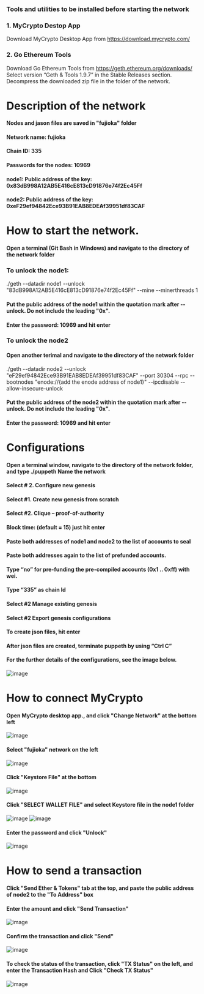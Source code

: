### Tools and utilities to be installed before starting the network
### 1.	MyCrypto Destop App
Download MyCrypto Desktop App from  https://download.mycrypto.com/

### 2.	Go Ethereum Tools
Download Go Ethereum Tools from https://geth.ethereum.org/downloads/
Select version “Geth & Tools 1.9.7” in the Stable Releases section.
Decompress the downloaded zip file in the folder of the network.

# Description of the network
#### Nodes and jason files are saved in "fujioka" folder
#### Network name: fujioka
#### Chain ID: 335
#### Passwords for the nodes: 10969
#### node1: Public address of the key: 0x83dB998A12AB5E416cE813cD91876e74f2Ec45Ff
#### node2: Public address of the key: 0xeF29ef94842Ece93B91EAB8EDEAf39951df83CAF

# How to start the network.
#### Open a terminal (Git Bash in Windows) and navigate to the directory of the network folder
### To unlock the node1:
./geth --datadir node1 --unlock "83dB998A12AB5E416cE813cD91876e74f2Ec45Ff" --mine --minerthreads 1
#### Put the public address of the node1 within the quotation mark after --unlock. Do not include the leading "0x".   
#### Enter the password: 10969 and hit enter

### To unlock the node2
#### Open another terimal and navigate to the directory of the network folder
./geth --datadir node2 --unlock "eF29ef94842Ece93B91EAB8EDEAf39951df83CAF" --port 30304 --rpc --bootnodes "enode://{add the enode address of node1}" --ipcdisable --allow-insecure-unlock
#### Put the public address of the node2 within the quotation mark after --unlock. Do not include the leading "0x".   
#### Enter the password: 10969 and hit enter

# Configurations 
#### Open a terminal window, navigate to the directory of the network folder, and type ./puppeth Name the network
#### Select # 2. Configure new genesis
#### Select #1. Create new genesis from scratch
#### Select #2. Clique –  proof-of-authority
#### Block time: (default = 15)  just hit enter	
#### Paste both addresses of node1 and node2 to the list of accounts to seal
#### Paste both addresses again to the list of prefunded accounts.
#### Type “no” for pre-funding the pre-compiled accounts (0x1 .. 0xff) with wei.
#### Type “335” as chain Id
#### Select #2 Manage existing genesis
#### Select #2 Export genesis configurations
#### To create json files, hit enter
#### After json files are created, terminate puppeth by using “Ctrl C”
#### For the further details of the configurations, see the image below.  

![image](https://user-images.githubusercontent.com/76085861/119597268-4e407500-bda6-11eb-9f32-e06c208cfd1b.png)

# How to connect MyCrypto
#### Open MyCrypto desktop app., and click "Change Network" at the bottom left 
![image](https://user-images.githubusercontent.com/76085861/119598101-ee4ace00-bda7-11eb-8e0f-aa62a36130a9.png)
#### Select "fujioka" network on the left
![image](https://user-images.githubusercontent.com/76085861/119598568-cf007080-bda8-11eb-8216-ddef7ba854ef.png)
#### Click "Keystore File" at the bottom
![image](https://user-images.githubusercontent.com/76085861/119599008-bc3a6b80-bda9-11eb-9b93-2931f25f1f6a.png)
#### Click "SELECT WALLET FILE" and select Keystore file in the node1 folder
![image](https://user-images.githubusercontent.com/76085861/119599263-4551a280-bdaa-11eb-9dfd-346a33b0b591.png)
![image](https://user-images.githubusercontent.com/76085861/119599306-54385500-bdaa-11eb-8f63-255ad571f4d1.png)
#### Enter the password and click "Unlock"
![image](https://user-images.githubusercontent.com/76085861/119599346-6f0ac980-bdaa-11eb-92af-1536a9d4d506.png)

# How to send a transaction
#### Click "Send Ether & Tokens" tab at the top, and paste the public address of node2 to the "To Address" box
#### Enter the amount and click "Send Transaction" 
![image](https://user-images.githubusercontent.com/76085861/119599791-4df6a880-bdab-11eb-9040-de2dc3281bd2.png)
#### Confirm the transaction and click "Send"
![image](https://user-images.githubusercontent.com/76085861/119599894-85655500-bdab-11eb-88e6-df8cd9f1dc30.png)
#### To check the status of the transaction, click "TX Status" on the left, and enter the Transaction Hash and Click "Check TX Status"
![image](https://user-images.githubusercontent.com/76085861/119600349-7b902180-bdac-11eb-8e86-30f466d2e85f.png)




